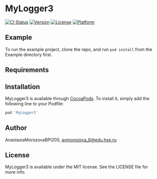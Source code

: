 # MyLogger3

[![CI Status](https://img.shields.io/travis/AnastasiaMorozovaBPI205/MyLogger3.svg?style=flat)](https://travis-ci.org/AnastasiaMorozovaBPI205/MyLogger3)
[![Version](https://img.shields.io/cocoapods/v/MyLogger3.svg?style=flat)](https://cocoapods.org/pods/MyLogger3)
[![License](https://img.shields.io/cocoapods/l/MyLogger3.svg?style=flat)](https://cocoapods.org/pods/MyLogger3)
[![Platform](https://img.shields.io/cocoapods/p/MyLogger3.svg?style=flat)](https://cocoapods.org/pods/MyLogger3)

## Example

To run the example project, clone the repo, and run `pod install` from the Example directory first.

## Requirements

## Installation

MyLogger3 is available through [CocoaPods](https://cocoapods.org). To install
it, simply add the following line to your Podfile:

```ruby
pod 'MyLogger3'
```

## Author

AnastasiaMorozovaBPI205, avmorozova_6@edu.hse.ru

## License

MyLogger3 is available under the MIT license. See the LICENSE file for more info.
